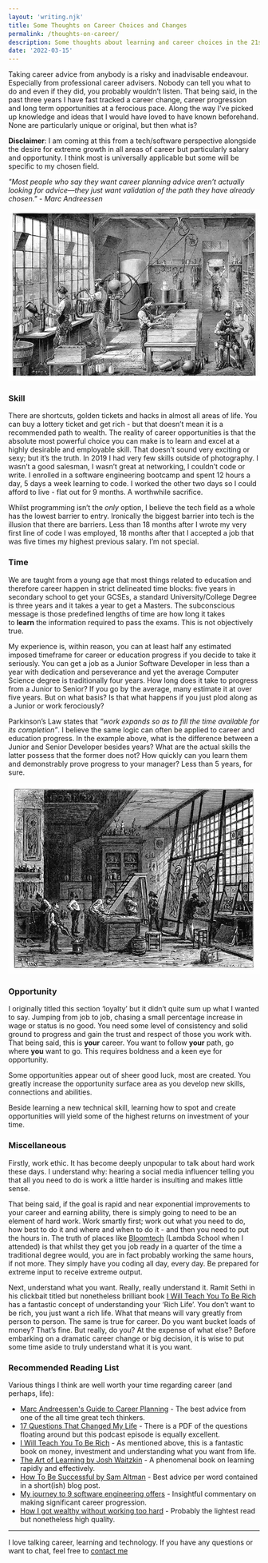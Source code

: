```yaml
---
layout: 'writing.njk'
title: Some Thoughts on Career Choices and Changes
permalink: /thoughts-on-career/
description: Some thoughts about learning and career choices in the 21st Century.
date: '2022-03-15'
---
```


Taking career advice from anybody is a risky and inadvisable endeavour. Especially from professional career advisers. Nobody can tell you what to do and even if they did, you probably wouldn’t listen. That being said, in the past three years I have fast tracked a career change, career progression and long term opportunities at a ferocious pace. Along the way I’ve picked up knowledge and ideas that I would have loved to have known beforehand. None are particularly unique or original, but then what is?

**Disclaimer**: I am coming at this from a tech/software perspective alongside the desire for extreme growth in all areas of career but particularly salary and opportunity. I think most is universally applicable but some will be specific to my chosen field.

_"Most people who say they want career planning advice aren’t actually looking for advice—they just want validation of the path they have already chosen." - Marc Andreessen_

![Workshop at a Carbonated Water Factory by Jules Férat](/assets/images/workshopatacarbonatedwaterfactory.webp 'Workshop at a Carbonated Water Factory by Jules Férat')

### Skill

There are shortcuts, golden tickets and hacks in almost all areas of life. You can buy a lottery ticket and get rich - but that doesn’t mean it is a recommended path to wealth. The reality of career opportunities is that the absolute most powerful choice you can make is to learn and excel at a highly desirable and employable skill. That doesn’t sound very exciting or sexy; but it’s the truth. In 2019 I had very few skills outside of photography. I wasn’t a good salesman, I wasn’t great at networking, I couldn’t code or write. I enrolled in a software engineering bootcamp and spent 12 hours a day, 5 days a week learning to code. I worked the other two days so I could afford to live - flat out for 9 months. A worthwhile sacrifice.

Whilst programming isn’t the *only* option, I believe the tech field as a whole has the lowest barrier to entry. Ironically the biggest barrier into tech is the illusion that there are barriers. Less than 18 months after I wrote my very first line of code I was employed, 18 months after that I accepted a job that was five times my highest previous salary. I’m not special.

### Time

We are taught from a young age that most things related to education and therefore career happen in strict delineated time blocks: five years in secondary school to get your GCSEs, a standard University/College Degree is three years and it takes a year to get a Masters. The subconscious message is those predefined lengths of time are how long it takes to **learn** the information required to pass the exams. This is not objectively true.

My experience is, within reason, you can at least half any estimated imposed timeframe for career or education progress if you decide to take it seriously. You can get a job as a Junior Software Developer in less than a year with dedication and perseverance and yet the average Computer Science degree is traditionally four years. How long does it take to progress from a Junior to Senior? If you go by the average, many estimate it at over five years. But on what basis? Is that what happens if you just plod along as a Junior or work ferociously?

Parkinson’s Law states that _“work expands so as to fill the time available for its completion”_. I believe the same logic can often be applied to career and education progress. In the example above, what is the difference between a Junior and Senior Developer besides years? What are the actual skills the latter possess that the former does not? How quickly can you learn them and demonstrably prove progress to your manager? Less than 5 years, for sure.

![Painters on Glass by Jules Férat](/assets/images/paintersonglass.webp 'Painters on Glass by Jules Férat')

### Opportunity

I originally titled this section ‘loyalty’ but it didn’t quite sum up what I wanted to say. Jumping from job to job, chasing a small percentage increase in wage or status is no good. You need some level of consistency and solid ground to progress and gain the trust and respect of those you work with. That being said, this is **your** career. You want to follow **your** path, go where **you** want to go. This requires boldness and a keen eye for opportunity.

Some opportunities appear out of sheer good luck, most are created. You greatly increase the opportunity surface area as you develop new skills, connections and abilities.

Beside learning a new technical skill, learning how to spot and create opportunities will yield some of the highest returns on investment of your time.

### Miscellaneous

Firstly, work ethic. It has become deeply unpopular to talk about hard work these days. I understand why: hearing a social media influencer telling you that all you need to do is work a little harder is insulting and makes little sense.

That being said, if the goal is rapid and near exponential improvements to your career and earning ability, there is simply going to need to be an element of hard work. Work smartly first; work out what you need to do, how best to do it and where and when to do it - and then you need to put the hours in. The truth of places like [Bloomtech](https://www.bloomtech.com/) (Lambda School when I attended) is that whilst they get you job ready in a quarter of the time a traditional degree would, you are in fact probably working the same hours, if not more. They simply have you coding all day, every day. Be prepared for extreme input to receive extreme output.

Next, understand what you want. Really, really understand it. Ramit Sethi in his clickbait titled but nonetheless brilliant book [I Will Teach You To Be Rich](https://www.amazon.co.uk/Will-Teach-You-Rich-2nd/dp/1529306582) has a fantastic concept of understanding your ‘Rich Life’. You don’t want to be rich, you just want a rich life. What that means will vary greatly from person to person. The same is true for career. Do you want bucket loads of money? That’s fine. But really, do you? At the expense of what else? Before embarking on a dramatic career change or big decision, it is wise to put some time aside to truly understand what it is you want.

### Recommended Reading List

Various things I think are well worth your time regarding career (and perhaps, life):

- [Marc Andreessen's Guide to Career Planning](https://fictivekin.github.io/pmarchive-jekyll/guide_to_career_planning_part0.html) - The best advice from one of the all time great tech thinkers.
- [17 Questions That Changed My Life](https://tim.blog/2016/12/07/testing-the-impossible-17-questions-that-changed-my-life/) - There is a PDF of the questions floating around but this podcast episode is equally excellent.
- [I Will Teach You To Be Rich](https://www.amazon.co.uk/Will-Teach-You-Rich-2nd/dp/1529306582) - As mentioned above, this is a fantastic book on money, investment and understanding what you want from life.
- [The Art of Learning by Josh Waitzkin](https://www.amazon.co.uk/Art-Learning-Journey-Optimal-Performance/dp/0743277465) - A phenomenal book on learning rapidly and effectively.
- [How To Be Successful by Sam Altman](https://blog.samaltman.com/how-to-be-successful) - Best advice per word contained in a short(ish) blog post.
- [My journey to 9 software engineering offers](https://www.utsavahuja.com/9-software-engineering-offers/) - Insightful commentary on making significant career progression.
- [How I got wealthy without working too hard](https://amaca.substack.com/p/how-i-got-wealthy-without-working?s=r) - Probably the lightest read but nonetheless high quality.

---

I love talking career, learning and technology. If you have any questions or want to chat, feel free to [contact me](/about)

